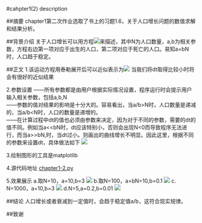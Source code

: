 #cahpter1(2) description

##摘要
chapter1第二次作业选取了书上的习题1.6，关于人口增长问题的数值求解和结果分析。

##背景介绍
关于人口增长可以用方程![](http://imgsrc.baidu.com/forum/pic/item/579e672dd42a283488961bb75cb5c9ea14cebfa5.jpg)来描述，其中N为人口数量，a,b为相关参数，方程右边第一项对应于出生的人口，第二项对应于死亡的人口。易知a=bN时，人口趋于稳定。

##正文
1.该运动方程用泰勒展开后可以近似表示为![](http://imgsrc.baidu.com/forum/pic/item/6918cfb1cb134954017cc4d8514e9258d0094a76.jpg)
当我们将dt取得比较小时将会有很好的近似结果 <br>

2.参数设置
——所有参数都是由用户根据实际情况设置，程序运行时会提示用户输入相关参数，包括a,b,N <br>
——参数的值对结果的影响是十分大的。容易看出，当a/b>N时，人口数量是递减的，当a/b<N时，人口的数量是递增的。<br>
——在计算过程中dt的值也必须由参数来决定，因为对于不同的参数，需要的dt的值不同。例如当a<<bN时，dt应该特别小，否则会出现N<0而导致程序无法进行，而当a>>bN,时，当dt过小。则画出的曲线增长不明显。因此这里，根据不同的参数来设置dt，具体做法如下 ![](http://imgsrc.baidu.com/forum/pic/item/b083a9f81a4c510f9dc15da16759252dd52aa54f.jpg)

3.绘制图形的工具是matplotlib <br>

4.源代码地址 [chapter1-2.py](https://github.com/zqbinggong/computational-physics_N2013301020039/blob/master/chapter1-2.py) <br>

5.效果展示
a.取N=10，a=10,b=3 ![](http://imgsrc.baidu.com/forum/w%3D580/sign=f2a567bda8c379317d688621dbc5b784/0dee6ff5e0fe99253664cceb33a85edf8cb1716c.jpg)
b.取N=100，a=bN=10,b=0.1 ![](http://imgsrc.baidu.com/forum/w%3D580/sign=f1af12895dafa40f3cc6ced59b65038c/aad1bffaaf51f3de36d01cdf93eef01f3b297976.jpg)
c. N=1000，a=10,b=3 ![](http://imgsrc.baidu.com/forum/w%3D580/sign=ae1c3dc0d61373f0f53f6f97940e4b8b/4101e5efce1b9d1682a53fdaf4deb48f8d546476.jpg)
d.N=5,a=0.2,b=0.01 ![](http://imgsrc.baidu.com/forum/w%3D580/sign=7cb83bef044f78f0800b9afb49300a83/bb93d6eef01f3a29aaa070759e25bc315d607c6c.jpg)

##结论
  人口增长或者衰减到一定值时，会趋于稳定值a/b，这符合现实规律。
 
##致谢
